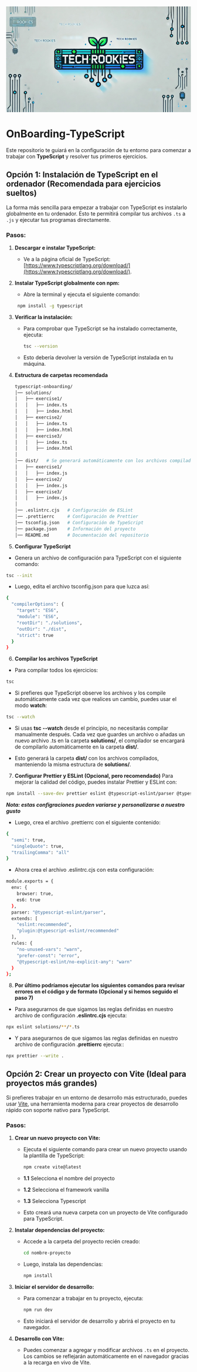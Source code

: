 ![Logo](assets/img/rookiesLogoPanoramico.jpg)

# OnBoarding-TypeScript

Este repositorio te guiará en la configuración de tu entorno para comenzar a trabajar con **TypeScript** y resolver tus primeros ejercicios.

## Opción 1: Instalación de TypeScript en el ordenador (Recomendada para ejercicios sueltos)

La forma más sencilla para empezar a trabajar con TypeScript es instalarlo globalmente en tu ordenador. Esto te permitirá compilar tus archivos `.ts` a `.js` y ejecutar tus programas directamente.

### Pasos:

1. **Descargar e instalar TypeScript:**

   - Ve a la página oficial de TypeScript: [https://www.typescriptlang.org/download/](https://www.typescriptlang.org/download/).

2. **Instalar TypeScript globalmente con npm:**

   - Abre la terminal y ejecuta el siguiente comando:

    ```bash
     npm install -g typescript
     ```

3. **Verificar la instalación:**

   - Para comprobar que TypeScript se ha instalado correctamente, ejecuta:

     ```bash
     tsc --version
     ```
   - Esto debería devolver la versión de TypeScript instalada en tu máquina.

4. **Estructura de carpetas recomendada**

   ```bash
   typescript-onboarding/
   │── solutions/
   │   ├── exercise1/
   │   │   ├── index.ts
   │   │   ├── index.html
   │   ├── exercise2/
   │   │   ├── index.ts
   │   │   ├── index.html
   │   ├── exercise3/
   │   │   ├── index.ts
   │   │   ├── index.html
   │
   │── dist/   # Se generará automáticamente con los archivos compilados
   │   ├── exercise1/
   │   │   ├── index.js
   │   ├── exercise2/
   │   │   ├── index.js
   │   ├── exercise3/
   │   │   ├── index.js
   │
   │── .eslintrc.cjs   # Configuración de ESLint
   │── .prettierrc     # Configuración de Prettier
   │── tsconfig.json   # Configuración de TypeScript
   │── package.json    # Información del proyecto
   │── README.md       # Documentación del repositorio

5. **Configurar TypeScript**

- Genera un archivo de configuración para TypeScript con el siguiente comando:

```bash
tsc --init
```
- Luego, edita el archivo tsconfig.json para que luzca así:

```bash
{
  "compilerOptions": {
    "target": "ES6",
    "module": "ES6",
    "rootDir": "./solutions",
    "outDir": "./dist",
    "strict": true
  }
}
```

6. **Compilar los archivos TypeScript**
- Para compilar todos los ejercicios:

```bash
tsc
```

- Si prefieres que TypeScript observe los archivos y los compile automáticamente cada vez que realices un cambio, puedes usar el modo **watch**:
```bash
tsc --watch
```
- Si usas **tsc --watch** desde el principio, no necesitarás compilar manualmente después. Cada vez que guardes un archivo o añadas un nuevo archivo .ts en la carpeta **solutions/**, el compilador se encargará de compilarlo automáticamente en la carpeta **dist/**.

- Esto generará la carpeta **dist/** con los archivos compilados, manteniendo la misma estructura de **solutions/**.

7. **Configurar Prettier y ESLint (Opcional, pero recomendado)**
Para mejorar la calidad del código, puedes instalar Prettier y ESLint con:

```bash
npm install --save-dev prettier eslint @typescript-eslint/parser @typescript-eslint/eslint-plugin
```
***Nota: estas configraciones pueden variarse y personalizarse a nuestro gusto***

- Luego, crea el archivo .prettierrc con el siguiente contenido:
```bash
{
  "semi": true,
  "singleQuote": true,
  "trailingComma": "all"
}
```
- Ahora crea el archivo .eslintrc.cjs con esta configuración:

```bash
module.exports = {
  env: {
    browser: true,
    es6: true
  },
  parser: "@typescript-eslint/parser",
  extends: [
    "eslint:recommended",
    "plugin:@typescript-eslint/recommended"
  ],
  rules: {
    "no-unused-vars": "warn",
    "prefer-const": "error",
    "@typescript-eslint/no-explicit-any": "warn"
  }
};
```

8. **Por último podríamos ejecutar los siguientes comandos para revisar errores en el código y de formato (Opcional y si hemos seguido el paso 7)**

- Para asegurarnos de que sigamos las reglas definidas en nuestro archivo de configuración **.eslintrc.cjs** ejecuta:
```bash
npx eslint solutions/**/*.ts
```

- Y para asegurarnos de que sigamos las reglas definidas en nuestro archivo de configuración **.prettierrc** ejecuta::
```bash
npx prettier --write .
```

## Opción 2: Crear un proyecto con Vite (Ideal para proyectos más grandes)

Si prefieres trabajar en un entorno de desarrollo más estructurado, puedes usar [Vite](https://vitejs.dev/), una herramienta moderna para crear proyectos de desarrollo rápido con soporte nativo para TypeScript.

### Pasos:

1. **Crear un nuevo proyecto con Vite:**
   - Ejecuta el siguiente comando para crear un nuevo proyecto usando la plantilla de TypeScript:

     ```bash
     npm create vite@latest
     ```
    - **1.1** Selecciona el nombre del proyecto
    - **1.2** Selecciona el framework vanilla
    - **1.3** Selecciona Typescript

    - Esto creará una nueva carpeta con un proyecto de Vite configurado para TypeScript.
   

2. **Instalar dependencias del proyecto:**
   - Accede a la carpeta del proyecto recién creado:

     ```bash
     cd nombre-proyecto
     ```

   - Luego, instala las dependencias:

     ```bash
     npm install
     ```

3. **Iniciar el servidor de desarrollo:**
   - Para comenzar a trabajar en tu proyecto, ejecuta:

     ```bash
     npm run dev
     ```

   - Esto iniciará el servidor de desarrollo y abrirá el proyecto en tu navegador.

4. **Desarrollo con Vite:**
   - Puedes comenzar a agregar y modificar archivos `.ts` en el proyecto. Los cambios se reflejarán automáticamente en el navegador gracias a la recarga en vivo de Vite.
